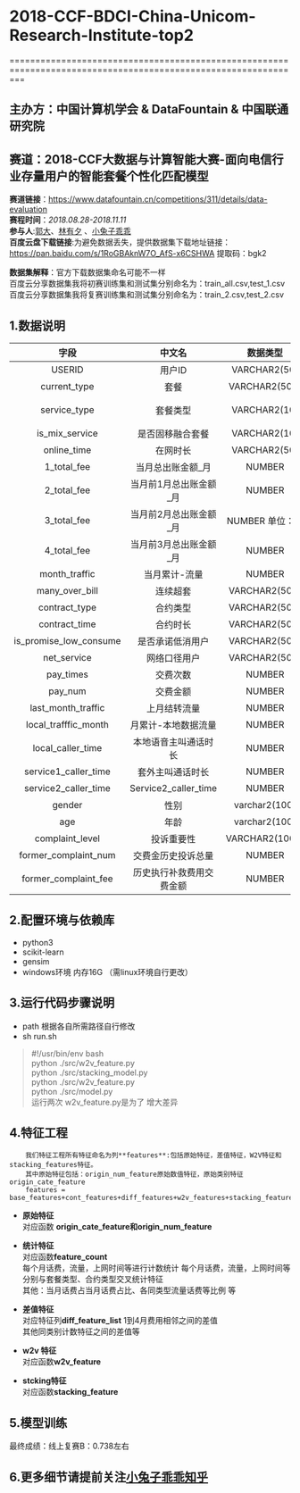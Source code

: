 # 2018-CCF-BDCI-China-Unicom-Research-Institute-top2
===============================================================================================================
## 主办方：中国计算机学会 & DataFountain & 中国联通研究院
## 赛道：2018-CCF大数据与计算智能大赛-面向电信行业存量用户的智能套餐个性化匹配模型

**赛道链接**：https://www.datafountain.cn/competitions/311/details/data-evaluation       
**赛程时间**：*2018.08.28-2018.11.11*  
**参与人**:[郭大](https://github.com/guoday)、[林有夕](https://github.com/infturing) 、[小兔子乖乖](https://github.com/PandasCute)      
**百度云盘下载链接**:为避免数据丢失，提供数据集下载地址链接：https://pan.baidu.com/s/1RoGBAknW7O_AfS-x6CSHWA 提取码：bgk2       
   

**数据集解释**：官方下载数据集命名可能不一样    
百度云分享数据集我将初赛训练集和测试集分别命名为：train_all.csv,test_1.csv   
百度云分享数据集我将复赛训练集和测试集分别命名为：train_2.csv,test_2.csv 

## 1.数据说明  


| 字段     | 中文名| 数据类型|  说明 |
|:-------:|:-------:|:-------:|:-------:|
|USERID|	用户ID|	VARCHAR2(50)|	用户编码，标识用户的唯一字段|
|current_type|	套餐	|VARCHAR2(500)	|/|
|service_type	|套餐类型	|VARCHAR2(10)	|0：23G融合，1：2I2C，2：2G，3：3G，4：4G|
|is_mix_service	|是否固移融合套餐|	VARCHAR2(10)|	1.是 0.否|
|online_time	|在网时长|	VARCHAR2(50)	|/|
|1_total_fee|	当月总出账金额_月	|NUMBER|	单位：元|
|2_total_fee	|当月前1月总出账金额_月|	NUMBER	|单位：元|
|3_total_fee|	当月前2月总出账金额_月|	NUMBER	单位：元|
|4_total_fee	|当月前3月总出账金额_月	|NUMBER|	单位：元|
|month_traffic	|当月累计-流量	|NUMBER|	单位：MB|
|many_over_bill|	连续超套	|VARCHAR2(500)|	1-是，0-否|
|contract_type|	合约类型|	VARCHAR2(500)	|ZBG_DIM.DIM_CBSS_ACTIVITY_TYPE|
|contract_time|	合约时长|	VARCHAR2(500)|	/|
|is_promise_low_consume	|是否承诺低消用户|	VARCHAR2(500)	|1.是 0.否|
|net_service	|网络口径用户|	VARCHAR2(500)	|20AAAAAA-2G|
|pay_times	|交费次数	|NUMBER	|单位：次|
|pay_num	|交费金额	|NUMBER	|单位：元|
|last_month_traffic	|上月结转流量|	NUMBER|	单位：MB|
|local_trafffic_month|	月累计-本地数据流量	|NUMBER	|单位：MB|
|local_caller_time|	本地语音主叫通话时长|	NUMBER|	单位：分钟|
|service1_caller_time	|套外主叫通话时长|	NUMBER	|单位：分钟|
|service2_caller_time	|Service2_caller_time|	NUMBER	|单位：分钟|
|gender|	性别	|varchar2(100)	|01.男 02女|
|age|	年龄|	varchar2(100)|	/|
|complaint_level	|投诉重要性|	VARCHAR2(1000)	|1：普通，2：重要，3：重大|
|former_complaint_num|交费金历史投诉总量|	NUMBER	|单位：次|
|former_complaint_fee|	历史执行补救费用交费金额	|NUMBER	|单位：分|
        
## 2.配置环境与依赖库 
  - python3
  - scikit-learn
  - gensim
  - windows环境 内存16G （需linux环境自行更改）      

## 3.运行代码步骤说明           
 - path 根据各自所需路径自行修改
 - sh run.sh  
 > #!/usr/bin/env bash         
> python ./src/w2v_feature.py       
> python ./src/stacking_model.py    
> python ./src/w2v_feature.py    
> python ./src/model.py       
 运行两次 w2v_feature.py是为了 增大差异  
 
## 4.特征工程      
        我们特征工程所有特征命名为列**features**:包括原始特征，差值特征，W2V特征和stacking_features特征。         
        其中原始特征包括：origin_num_feature原始数值特征，原始类别特征origin_cate_feature      
        features = base_features+cont_features+diff_features+w2v_features+stacking_features    
 - **原始特征**     
 对应函数 **origin_cate_feature和origin_num_feature**  
 -  **统计特征**    
 对应函数**feature_count**           
 每个月话费，流量，上网时间等进行计数统计
 每个月话费，流量，上网时间等分别与套餐类型、合约类型交叉统计特征                
 其他：当月话费占当月话费占比、各同类型流量话费等比例 等 
 - **差值特征**     
   对应特征列**diff_feature_list**
   1到4月费用相邻之间的差值          
   其他同类别计数特征之间的差值等

 - **w2v 特征**    
  对应函数**w2v_feature**   
- **stcking特征**         
  对应函数**stacking_feature**      
## 5.模型训练   
 最终成绩：线上复赛B：0.738左右       
## 6.更多细节请提前关注[小兔子乖乖知乎](https://zhuanlan.zhihu.com/c_1045985931114438656)    
